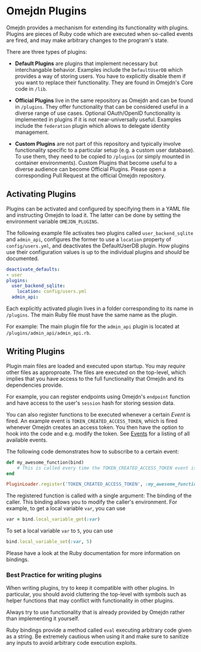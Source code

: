 # Omejdn Plugins

Omejdn provides a mechanism for extending its functionality with plugins.
Plugins are pieces of Ruby code which are executed when so-called events are fired,
and may make arbitrary changes to the program's state.

There are three types of plugins:

* **Default Plugins** are plugins that implement necessary but interchangable behavior.
  Examples include the `DefaultUserDB` which provides a way of storing
  users.
  You have to explicitly disable them if you want to replace their
  functionality.
  They are found in Omejdn's Core code in `/lib`.

* **Official Plugins** live in the same repository as Omejdn and can be found in `/plugins`.
  They offer functionality that can be considered useful in a diverse range of use cases.
  Optional OAuth/OpenID functionality is implemented in plugins if it is not near-universally useful.
  Examples include the `federation` plugin which allows to delegate identity management.

* **Custom Plugins** are not part of this repository and typically involve functionality
  specific to a particular setup (e.g. a custom user database).
  To use them, they need to be copied to `/plugins` (or simply mounted in container environments).
  Custom Plugins that become useful to a diverse audience can become Official Plugins.
  Please open a corresponding Pull Request at the official Omejdn repository.

## Activating Plugins

Plugins can be activated and configured by specifying them in a YAML file
and instructing Omejdn to load it.
The latter can be done by setting the environment variable `OMEJDN_PLUGINS`.


The following example file activates two plugins called `user_backend_sqlite` and `admin_api`,
configures the former to use a `location` property of `config/users.yml`,
and deactivates the DefaultUserDB plugin.
How plugins use their configuration values is up to the individual plugins
and *should* be documented.

```yaml
deactivate_defaults:
- user
plugins:
  user_backend_sqlite:
    location: config/users.yml
  admin_api:
```

Each explicitly activated plugin lives in a folder corresponding to its name in `/plugins`.
The main Ruby file must have the same name as the plugin.

For example: The main plugin file for the `admin_api` plugin
is located at `/plugins/admin_api/admin_api.rb`.

## Writing Plugins

Plugin main files are loaded and executed upon startup.
You may *require* other files as approproate.
The files are executed on the top-level,
which implies that you have access to the full functionality that Omejdn
and its dependencies provide.

For example, you can register endpoints using Omejdn's `endpoint` function
and have access to the user's `session` hash for storing session data.

You can also register functions to be executed whenever a certain *Event* is fired.
An example event is `TOKEN_CREATED_ACCESS_TOKEN`,
which is fired whenever Omejdn creates an access token.
You then have the option to hook into the code and e.g. modify the token.
See [Events](./Events.md) for a listing of all available events.

The following code demonstrates how to subscribe to a certain event:

```ruby
def my_awesome_function(bind)
    # This is called every time the TOKEN_CREATED_ACCESS_TOKEN event is fired
end

PluginLoader.register('TOKEN_CREATED_ACCESS_TOKEN', :my_awesome_function)
```

The registered function is called with a single argument: The binding of the caller.
This binding allows you to modify the caller's environment.
For example, to get a local variable `var`, you can use

```ruby
var = bind.local_variable_get(:var)
```

To set a local variable `var` to `5`, you can use

```ruby
bind.local_variable_set(:var, 5)
```

Please have a look at the Ruby documentation for more information on bindings.

### Best Practice for writing plugins

When writing plugins, try to keep it compatible with other plugins.
In particular, you should avoid cluttering the top-level with symbols
such as helper functions that may conflict with functionality in other plugins.

Always try to use functionality that is already provided by Omejdn
rather than implementing it yourself.

Ruby bindings provide a method called `eval` executing arbitrary code given as a string.
Be extremely cautious when using it and make sure to sanitize any inputs to avoid
arbitrary code execution exploits.
